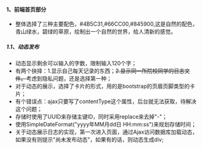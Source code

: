 #### 1、前端首页部分
- 整体选择了三种主要配色，#4B5C31,#66CC00,#845900,这是自然的配色，青山绿水，碧绿的草原，绘制出一个自然的世界，给人清新的感觉。
##### 1.1、动态发布
- 动态显示剩余可以输入的字数，限制输入120个字；
- 有两个抉择：1.显示自己每天记录的东西；~~2.显示同一所院校同学的日志文件。~~考虑到隐私问题，还是选择第一种；
- 对于动态的展示，选择了卡片的形式，用的是bootstrap的页眉页脚类型的卡片；
- 有个错误点：ajax只要写了contentType这个属性，后台就无法获取，待解决这个问题；
- 存储时使用了UUID来存储主键ID，同时采用replace来去掉"-"；
- 使用SimpleDateFormat("yyyy年MM月dd日 HH:mm:ss")来规划存储时间； 
- 关于动态展示日志的实现，第一次进入页面，通过Ajax访问数据库加载动态，如果没有则提示"尚未发布动态"，如果有的话，则动态生成div;